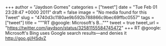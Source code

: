 
+++
author = "Jaydson Gomes"
categories = ["tweet"]
date = "Tue Feb 01 23:28:47 +0000 2011"
draft = false
image = "No media found for this Tweet"
slug = "4740d3c1180ae9b592b788866c9bec69ffbc0557"
tags = ["tweet"]
title = """RT @google: Microsoft's B..."""
tweet = true
tweet_url = "https://twitter.com/jaydson/status/32581155584745472"
+++
RT @google: Microsoft's Bing uses Google search results—and denies it http://goo.gl/HSdvZ

